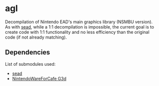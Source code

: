 # agl
Decompilation of Nintendo EAD's main graphics library (NSMBU version).  
As with [sead](https://github.com/aboood40091/sead), while a 1:1 decompilation is impossible, the current goal is to create code with 1:1 functionality and no less efficiency than the original code (if not already matching).  

## Dependencies
List of submodules used:  
* [sead](https://github.com/aboood40091/sead)  
* [NintendoWareForCafe G3d](https://github.com/nw4f/G3d)  

